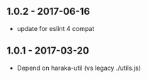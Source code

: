 
## 1.0.2 - 2017-06-16

- update for eslint 4 compat

## 1.0.1 - 2017-03-20

- Depend on haraka-util (vs legacy ./utils.js)

